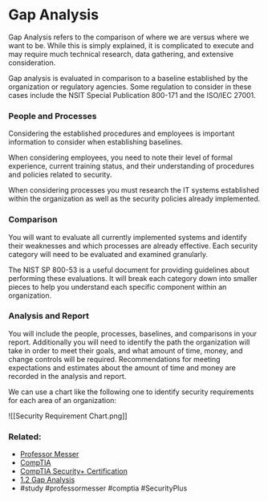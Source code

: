 # Gap Analysis

Gap Analysis refers to the comparison of where we are versus where we want to be. While this is simply explained, it is complicated to execute and may require much technical research, data gathering, and extensive consideration.

Gap analysis is evaluated in comparison to a baseline established by the organization or regulatory agencies. Some regulation to consider in these cases include the NSIT Special Publication 800-171 and the ISO/IEC 27001.

### People and Processes

Considering the established procedures and employees is important information to consider when establishing baselines.

When considering employees, you need to note their level of formal experience, current training status, and their understanding of procedures and policies related to security.

When considering processes you must research the IT systems established within the organization as well as the security policies already implemented.

### Comparison

You will want to evaluate all currently implemented systems and identify their weaknesses and which processes are already effective. Each security category will need to be evaluated and examined granularly.

The NIST SP 800-53 is a useful document for providing guidelines about performing these evaluations. It will break each category down into smaller pieces to help you understand each specific component within an organization. 

### Analysis and Report

You will include the people, processes, baselines, and comparisons in your report. Additionally you will need to identify the path the organization will take in order to meet their goals, and what amount of time, money, and change controls will be required. Recommendations for meeting expectations and estimates about the amount of time and money are recorded in the analysis and report.

We can use a chart like the following one to identify security requirements for each area of an organization:

![[Security Requirement Chart.png]]

### Related:
- [Professor Messer](https://www.professormesser.com/free-a-plus-training/220-1101/220-1101-video/220-1101-laptop-hardware/ "Professor Messer A+ Guide")
- [CompTIA](https://www.comptia.org/ "CompTIA Homepage")
- [CompTIA Security+ Certification](https://www.comptia.org/certifications/security 'link to the official page for the security+ certification')
- [1.2 Gap Analysis](https://www.professormesser.com/security-plus/sy0-701/sy0-701-video/gap-analysis-sy0-701/ 'link to professor messer video Gap Analysis')
- #study #professormesser #comptia #SecurityPlus 